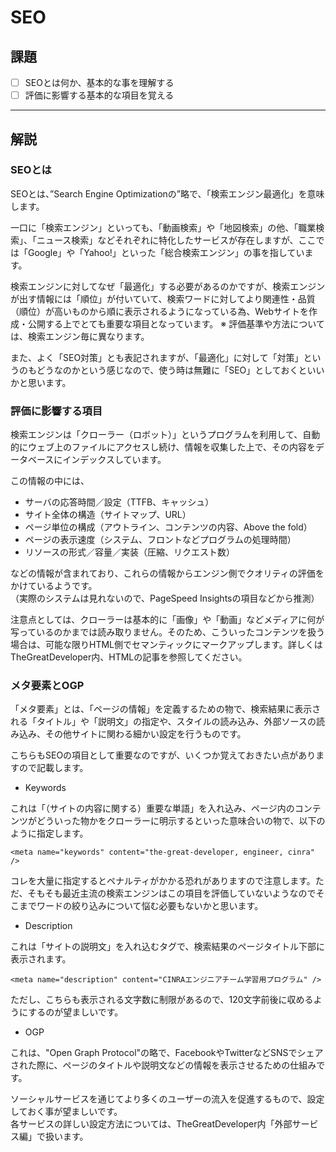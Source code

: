 # SEO

## 課題

- [ ] SEOとは何か、基本的な事を理解する
- [ ] 評価に影響する基本的な項目を覚える

---

## 解説

### SEOとは

SEOとは、”Search Engine Optimizationの”略で、「検索エンジン最適化」を意味します。

一口に「検索エンジン」といっても、「動画検索」や「地図検索」の他、「職業検索」、「ニュース検索」などそれぞれに特化したサービスが存在しますが、ここでは「Google」や「Yahoo!」といった「総合検索エンジン」の事を指しています。

検索エンジンに対してなぜ「最適化」する必要があるのかですが、検索エンジンが出す情報には「順位」が付いていて、検索ワードに対してより関連性・品質（順位）が高いものから順に表示されるようになっている為、Webサイトを作成・公開する上でとても重要な項目となっています。
※ 評価基準や方法については、検索エンジン毎に異なります。

また、よく「SEO対策」とも表記されますが、「最適化」に対して「対策」というのもどうなのかという感じなので、使う時は無難に「SEO」としておくといいかと思います。

### 評価に影響する項目

検索エンジンは「クローラー（ロボット）」というプログラムを利用して、自動的にウェブ上のファイルにアクセスし続け、情報を収集した上で、その内容をデータベースにインデックスしています。

この情報の中には、

- サーバの応答時間／設定（TTFB、キャッシュ）
- サイト全体の構造（サイトマップ、URL）
- ページ単位の構成（アウトライン、コンテンツの内容、Above the fold）
- ページの表示速度（システム、フロントなどプログラムの処理時間）
- リソースの形式／容量／実装（圧縮、リクエスト数）

などの情報が含まれており、これらの情報からエンジン側でクオリティの評価をかけているようです。  
（実際のシステムは見れないので、PageSpeed Insightsの項目などから推測）

注意点としては、クローラーは基本的に「画像」や「動画」などメディアに何が写っているのかまでは読み取りません。そのため、こういったコンテンツを扱う場合は、可能な限りHTML側でセマンティックにマークアップします。詳しくはTheGreatDeveloper内、HTMLの記事を参照してください。

### メタ要素とOGP

「メタ要素」とは、「ページの情報」を定義するための物で、検索結果に表示される「タイトル」や「説明文」の指定や、スタイルの読み込み、外部ソースの読み込み、その他サイトに関わる細かい設定を行うものです。

こちらもSEOの項目として重要なのですが、いくつか覚えておきたい点がありますので記載します。

- Keywords

これは「（サイトの内容に関する）重要な単語」を入れ込み、ページ内のコンテンツがどういった物かをクローラーに明示するといった意味合いの物で、以下のように指定します。

```
<meta name="keywords" content="the-great-developer, engineer, cinra" />
```

コレを大量に指定するとペナルティがかかる恐れがありますので注意します。ただ、そもそも最近主流の検索エンジンはこの項目を評価していないようなのでそこまでワードの絞り込みについて悩む必要もないかと思います。


- Description

これは「サイトの説明文」を入れ込むタグで、検索結果のページタイトル下部に表示されます。

```
<meta name="description" content="CINRAエンジニアチーム学習用プログラム" />
```

ただし、こちらも表示される文字数に制限があるので、120文字前後に収めるようにするのが望ましいです。


- OGP

これは、"Open Graph Protocol"の略で、FacebookやTwitterなどSNSでシェアされた際に、ページのタイトルや説明文などの情報を表示させるための仕組みです。

ソーシャルサービスを通じてより多くのユーザーの流入を促進するもので、設定しておく事が望ましいです。  
各サービスの詳しい設定方法については、TheGreatDeveloper内「外部サービス編」で扱います。